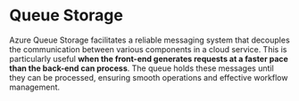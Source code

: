 # Queue Storage

Azure Queue Storage facilitates a reliable messaging system that decouples the communication between various components in a cloud service. This is particularly useful **when the front-end generates requests at a faster pace than the back-end can process**. The queue holds these messages until they can be processed, ensuring smooth operations and effective workflow management.
